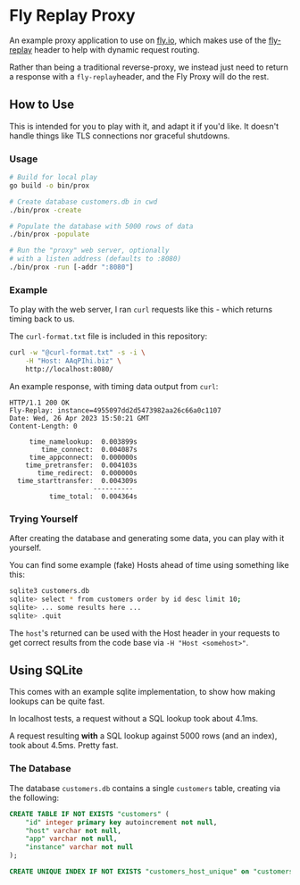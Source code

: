 # Fly Replay Proxy

An example proxy application to use on [fly.io](https://fly.io), which makes use of the [fly-replay](https://fly.io/docs/reference/dynamic-request-routing/) header
to help with dynamic request routing.

Rather than being a traditional reverse-proxy, we instead just need to return a response with a `fly-replay`header, and the Fly Proxy will do the rest.

## How to Use

This is intended for you to play with it, and adapt it if you'd like. It doesn't handle things like TLS connections nor graceful shutdowns.

### Usage

```bash
# Build for local play
go build -o bin/prox

# Create database customers.db in cwd
./bin/prox -create

# Populate the database with 5000 rows of data
./bin/prox -populate

# Run the "proxy" web server, optionally
# with a listen address (defaults to :8080)
./bin/prox -run [-addr ":8080"]
```

### Example

To play with the web server, I ran `curl` requests like this - which returns timing back to us.

The `curl-format.txt` file is included in this repository:

```bash
curl -w "@curl-format.txt" -s -i \
    -H "Host: AAqPIhi.biz" \
    http://localhost:8080/
```

An example response, with timing data output from `curl`:

```
HTTP/1.1 200 OK
Fly-Replay: instance=4955097dd2d5473982aa26c66a0c1107
Date: Wed, 26 Apr 2023 15:50:21 GMT
Content-Length: 0

     time_namelookup:  0.003899s
        time_connect:  0.004087s
     time_appconnect:  0.000000s
    time_pretransfer:  0.004103s
       time_redirect:  0.000000s
  time_starttransfer:  0.004309s
                     ----------
          time_total:  0.004364s
```

### Trying Yourself

After creating the database and generating some data, you can play with it yourself.

You can find some example (fake) Hosts ahead of time using something like this:

```bash
sqlite3 customers.db
sqlite> select * from customers order by id desc limit 10;
sqlite> ... some results here ...
sqlite> .quit
```

The `host`'s returned can be used with the Host header in your requests to get correct results from the code base via `-H "Host <somehost>"`.

## Using SQLite

This comes with an example sqlite implementation, to show how making lookups can be quite fast.

In localhost tests, a request without a SQL lookup took about 4.1ms. 

A request resulting **with** a SQL lookup against 5000 rows (and an index), took about 4.5ms. Pretty fast.

### The Database

The database `customers.db` contains a single `customers` table, creating via the following:

```sql
CREATE TABLE IF NOT EXISTS "customers" (
    "id" integer primary key autoincrement not null,
    "host" varchar not null,
    "app" varchar not null,
    "instance" varchar not null
);

CREATE UNIQUE INDEX IF NOT EXISTS "customers_host_unique" on "customers" ("host");
```
